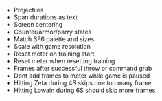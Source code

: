 - Projectiles
- Span durations as text
- Screen centering
- Counter/armor/parry states
- Match SF6 palette and sizes
- Scale with game resolution
- Reset meter on training start
- Reset meter when resetting training
- Frames after successful throw or command grab
- Dont add frames to meter while game is paused
- Hitting Zeta during 4S skips one too many frame
- Hitting Lowain during 6S should skip more frames

